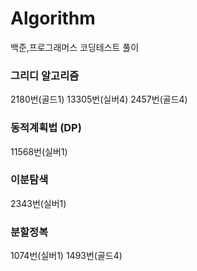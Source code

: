 # Algorithm
백준,프로그래머스 코딩테스트 풀이
### 그리디 알고리즘
2180번(골드1) 13305번(실버4) 2457번(골드4)
### 동적계획법 (DP)
11568번(실버1)
### 이분탐색
2343번(실버1)
### 분할정복
1074번(실버1) 1493번(골드4)
 
